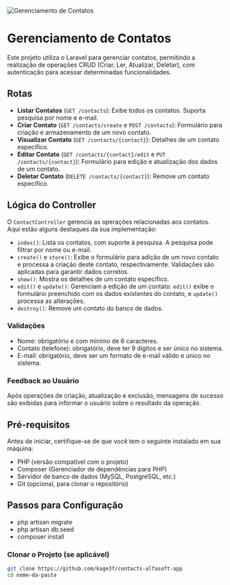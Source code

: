 ![Gerenciamento de Contatos](https://i.imgur.com/aAe9smc.png)

# Gerenciamento de Contatos

Este projeto utiliza o Laravel para gerenciar contatos, permitindo a realização de operações CRUD (Criar, Ler, Atualizar, Deletar), com autenticação para acessar determinadas funcionalidades.

## Rotas

- **Listar Contatos** (`GET /contacts`): Exibe todos os contatos. Suporta pesquisa por nome e e-mail.
- **Criar Contato** (`GET /contacts/create` e `POST /contacts`): Formulário para criação e armazenamento de um novo contato.
- **Visualizar Contato** (`GET /contacts/{contact}`): Detalhes de um contato específico.
- **Editar Contato** (`GET /contacts/{contact}/edit` e `PUT /contacts/{contact}`): Formulário para edição e atualização dos dados de um contato.
- **Deletar Contato** (`DELETE /contacts/{contact}`): Remove um contato específico.

## Lógica do Controller

O `ContactController` gerencia as operações relacionadas aos contatos. Aqui estão alguns destaques da sua implementação:

- `index()`: Lista os contatos, com suporte à pesquisa. A pesquisa pode filtrar por nome ou e-mail.
- `create()` e `store()`: Exibe o formulário para adição de um novo contato e processa a criação deste contato, respectivamente. Validações são aplicadas para garantir dados corretos.
- `show()`: Mostra os detalhes de um contato específico.
- `edit()` e `update()`: Gerenciam a edição de um contato. `edit()` exibe o formulário preenchido com os dados existentes do contato, e `update()` processa as alterações.
- `destroy()`: Remove um contato do banco de dados.

### Validações

- Nome: obrigatório e com mínimo de 6 caracteres.
- Contato (telefone): obrigatório, deve ter 9 dígitos e ser único no sistema.
- E-mail: obrigatório, deve ser um formato de e-mail válido e único no sistema.

### Feedback ao Usuário

Após operações de criação, atualização e exclusão, mensagens de sucesso são exibidas para informar o usuário sobre o resultado da operação.

## Pré-requisitos

Antes de iniciar, certifique-se de que você tem o seguinte instalado em sua máquina:

- PHP (versão compatível com o projeto)
- Composer (Gerenciador de dependências para PHP)
- Servidor de banco de dados (MySQL, PostgreSQL, etc.)
- Git (opcional, para clonar o repositório)

## Passos para Configuração

- php artisan migrate
- php artisan db:seed
- composer install

### Clonar o Projeto (se aplicável)

```bash
git clone https://github.com/kage3f/contacts-alfasoft-app
cd nome-da-pasta
